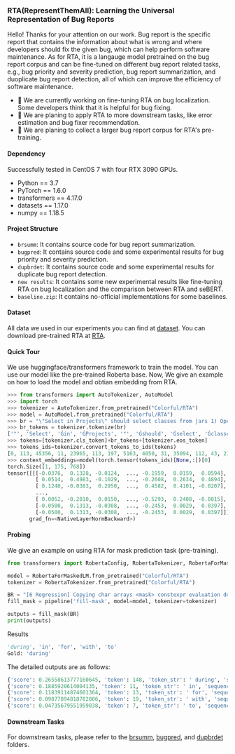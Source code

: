 ### RTA(RepresentThemAll): Learning the Universal Representation of Bug Reports

Hello! Thanks for your attention on our work. Bug report is the specific report that contains the information about what is wrong and where developers should fix the given bug, which can help perform software maintenance. As for RTA, it is a langauge model pretrained on the bug report corpus and can be fine-tuned on different bug report related tasks, e.g., bug priority and severity prediction, bug report summarization, and duoplicate bug report detection, all of which can improve the efficiency of software maintenance.

- 🔭 We are currently working on fine-tuning RTA on bug localization. Some developers think that it is helpful for bug fixing.
- 🌱 We are planing to apply RTA to more downstream tasks, like error estimation and bug fixer recommendation.
- 🌱 We are planing to collect a larger bug report corpus for RTA's pre-training.

#### Dependency
Successfully tested in CentOS 7 with four RTX 3090 GPUs.
- Python == 3.7
- PyTorch == 1.6.0
- transformers == 4.17.0
- datasets == 1.17.0
- numpy == 1.18.5

#### Project Structure
- `brsumm`: It contains source code for bug report summarization.
- `bugpred`: It contains source code and some experimental results for bug priority and severity prediction.
- `dupbrdet`: It contains source code and some experimental results for duplicate bug report detection.
- `new results`: It contains some new experimental results like fine-tuning RTA on bug localization and the comparison between RTA and seBERT.
- `baseline.zip`: It contains no-official implementations for some baselines.
#### Dataset
All data we used in our experiments you can find at [dataset](https://drive.google.com/drive/folders/1gPnZbgOO4XiBBsyF27jS--XwhHaInxlQ?usp=sharing). You can download pre-trained RTA at [RTA](https://huggingface.co/Colorful/RTA).

#### Quick Tour
We use huggingface/transformers framework to train the model. You can use our model like the pre-trained Roberta base. Now, We give an example on how to load the model and obtian embedding from RTA.

```python
>>> from transformers import AutoTokenizer, AutoModel
>>> import torch
>>> tokenizer = AutoTokenizer.from_pretrained("Colorful/RTA")
>>> model = AutoModel.from_pretrained("Colorful/RTA")
>>> br = "\"Select in Projects\" should select classes from jars 1) Open \"Go to Type\" dialog 2) Select java.lang.Object class 3) Open the context menu of the editor where the source file of the Object class is shown after the Go To Type dialog has been closed. Notice that the editor is in read-only mode. 4) In the context menu select \"Select in Projects\" menu item. Notice that you can achieve the same by using Navigate main menu when the editor is active.  Actual result: Project panel is opened, the panel keeps the previous selection. Which is wrong.  Expected result: Project panel is opened, the panel expands the project tree so that   <project_name>/Libraries/<JDK>/rt.jar/java/lang/Object.class  gets selected and revealed."
>>> br_tokens = tokenizer.tokenize(br)
['"', 'Select', 'Ġin', 'ĠProjects', '"', 'Ġshould', 'Ġselect', 'Ġclasses', 'Ġfrom', 'Ġjars', 'Ġ1', ')', 'ĠOpen', 'Ġ"', 'Go', 'Ġto', 'ĠType', '"', 'Ġdialog', 'Ġ2', ')', 'ĠSelect', 'Ġjava', '.', 'lang', '.', 'Object', 'Ġclass', 'Ġ3', ')', 'ĠOpen', 'Ġthe', 'Ġcontext', 'Ġmenu', 'Ġof', 'Ġthe', 'Ġeditor', 'Ġwhere', 'Ġthe', 'Ġsource', 'Ġfile', 'Ġof', 'Ġthe', 'ĠObject', 'Ġclass', 'Ġis', 'Ġshown', 'Ġafter', 'Ġthe', 'ĠGo', 'ĠTo', 'ĠType', 'Ġdialog', 'Ġhas', 'Ġbeen', 'Ġclosed', '.', 'ĠNotice', 'Ġthat', 'Ġthe', 'Ġeditor', 'Ġis', 'Ġin', 'Ġread', '-', 'only', 'Ġmode', '.', 'Ġ4', ')', 'ĠIn', 'Ġthe', 'Ġcontext', 'Ġmenu', 'Ġselect', 'Ġ"', 'Select', 'Ġin', 'ĠProjects', '"', 'Ġmenu', 'Ġitem', '.', 'ĠNotice', 'Ġthat', 'Ġyou', 'Ġcan', 'Ġachieve', 'Ġthe', 'Ġsame', 'Ġby', 'Ġusing', 'ĠNav', 'igate', 'Ġmain', 'Ġmenu', 'Ġwhen', 'Ġthe', 'Ġeditor', 'Ġis', 'Ġactive', '.', 'Ġ', 'ĠActual', 'Ġresult', ':', 'ĠProject', 'Ġpanel', 'Ġis', 'Ġopened', ',', 'Ġthe', 'Ġpanel', 'Ġkeeps', 'Ġthe', 'Ġprevious', 'Ġselection', '.', 'ĠWhich', 'Ġis', 'Ġwrong', '.', 'Ġ', 'ĠEx', 'pected', 'Ġresult', ':', 'ĠProject', 'Ġpanel', 'Ġis', 'Ġopened', ',', 'Ġthe', 'Ġpanel', 'Ġexpands', 'Ġthe', 'Ġproject', 'Ġtree', 'Ġso', 'Ġthat', 'Ġ', 'Ġ', 'Ġ<', 'project', '_', 'name', '>', '/', 'L', 'ibraries', '/', '<', 'JD', 'K', '>', '/', 'rt', '.', 'jar', '/', 'java', '/', 'lang', '/', 'Object', '.', 'class', 'Ġ', 'Ġgets', 'Ġselected', 'Ġand', 'Ġrevealed', '.']
>>> tokens=[tokenizer.cls_token]+br_tokens+[tokenizer.eos_token]
>>> tokens_ids=tokenizer.convert_tokens_to_ids(tokens)
[0, 113, 45356, 11, 23965, 113, 197, 5163, 4050, 31, 35094, 112, 43, 2117, 22, 11478, 7, 7773, 113, 25730, 132, 43, 10908, 46900, 4, 32373, 4, 46674, 1380, 155, 43, 2117, 5, 5377, 5765, 9, 5, 4474, 147, 5, 1300, 2870, 9, 5, 35671, 1380, 16, 2343, 71, 5, 2381, 598, 7773, 25730, 34, 57, 1367, 4, 22873, 14, 5, 4474, 16, 11, 1166, 12, 8338, 5745, 4, 204, 43, 96, 5, 5377, 5765, 5163, 22, 45356, 11, 23965, 113, 5765, 6880, 4, 22873, 14, 47, 64, 3042, 5, 276, 30, 634, 8236, 24343, 1049, 5765, 77, 5, 4474, 16, 2171, 4, 1437, 30144, 898, 35, 3728, 2798, 16, 1357, 6, 5, 2798, 4719, 5, 986, 4230, 4, 6834, 16, 1593, 4, 1437, 3015, 23088, 898, 35, 3728, 2798, 16, 1357, 6, 5, 2798, 20539, 5, 695, 3907, 98, 14, 1437, 1437, 28696, 28258, 1215, 13650, 15698, 73, 574, 47437, 73, 41552, 26697, 530, 15698, 73, 9713, 4, 11978, 73, 43830, 73, 32373, 73, 46674, 4, 4684, 1437, 1516, 3919, 8, 1487, 4, 2]
>>> context_embeddings=model(torch.tensor(tokens_ids)[None,:])[0]
torch.Size([1, 175, 768])
tensor([[[-0.0376,  0.1328, -0.0124,  ..., -0.1959,  0.0159,  0.0594],
         [ 0.0514,  0.4983, -0.1029,  ..., -0.2608,  0.2634,  0.4894],
         [ 0.1240, -0.0383,  0.2950,  ...,  0.4582,  0.4101, -0.0207],
         ...,
         [ 0.0052, -0.2010,  0.0150,  ..., -0.5293,  0.2408, -0.0815],
         [-0.0500,  0.1313, -0.0308,  ..., -0.2453,  0.0029,  0.0397],
         [-0.0500,  0.1313, -0.0308,  ..., -0.2453,  0.0029,  0.0397]]],
       grad_fn=<NativeLayerNormBackward>)
 ```

#### Probing

We give an example on using RTA for mask prediction task (pre-training).

```python
from transformers import RobertaConfig, RobertaTokenizer, RobertaForMaskedLM, pipeline

model = RobertaForMaskedLM.from_pretrained("Colorful/RTA")
tokenizer = RobertaTokenizer.from_pretrained("Colorful/RTA")

BR = "[6 Regression] Copying char arrays <mask> constexpr evaluation does not work reliably"
fill_mask = pipeline('fill-mask', model=model, tokenizer=tokenizer)

outputs = fill_mask(BR)
print(outputs)
```

Results
```python
'during', 'in', 'for', 'with', 'to'
Gold: 'during'
```

The detailed outputs are as follows:
```python
{'score': 0.26558613777160645, 'token': 148, 'token_str': ' during', 'sequence': '[6 Regression] Copying char arrays during constexpr evaluation does not work reliably'}
{'score': 0.1885920614004135, 'token': 11, 'token_str': ' in', 'sequence': '[6 Regression] Copying char arrays in constexpr evaluation does not work reliably'}
{'score': 0.11839114874601364, 'token': 13, 'token_str': ' for', 'sequence': '[6 Regression] Copying char arrays for constexpr evaluation does not work reliably'}
{'score': 0.09877894818782806, 'token': 19, 'token_str': ' with', 'sequence': '[6 Regression] Copying char arrays with constexpr evaluation does not work reliably'}
{'score': 0.04735679551959038, 'token': 7, 'token_str': ' to', 'sequence': '[6 Regression] Copying char arrays to constexpr evaluation does not work reliably'}
```

#### Downstream Tasks

For downstream tasks, please refer to the [brsumm](https://github.com/ICSE-2023/RepresentThemALL/edit/main/brsumm), [bugpred](https://github.com/ICSE-2023/RepresentThemALL/edit/main/bugpred), and [dupbrdet](https://github.com/ICSE-2023/RepresentThemALL/edit/main/dupbrdet) folders.

<!--**ICSE-2023/RepresentThemALL** is a ✨ _special_ ✨ repository because its `README.md` (this file) appears on your GitHub profile.

Here are some ideas to get you started:

- 🔭 I’m currently working on ...
- 🌱 I’m currently learning ...
- 👯 I’m looking to collaborate on ...
- 🤔 I’m looking for help with ...
- 💬 Ask me about ...
- 📫 How to reach me: ...
- 😄 Pronouns: ...
- ⚡ Fun fact: ...
-->
